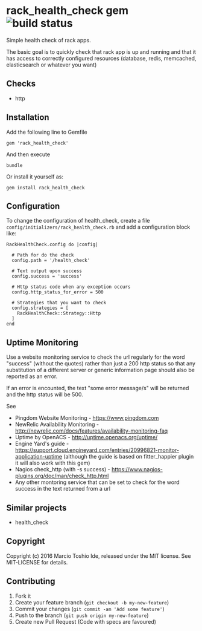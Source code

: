 # rack_health_check gem ![build status](https://travis-ci.org/marciotoshio/rack_health_check.svg?branch=master "build status")

Simple health check of rack apps.

The basic goal is to quickly check that rack app is up and running and that it has access to correctly configured resources (database, redis, memcached, elasticsearch or whatever you want)

## Checks

- http

## Installation

Add the following line to Gemfile

`gem 'rack_health_check'`

And then execute

`bundle`

Or install it yourself as:

`gem install rack_health_check`

## Configuration

To change the configuration of health_check, create a file `config/initializers/rack_health_check.rb` and add a configuration block like:

    RackHealthCheck.config do |config|

      # Path for do the check
      config.path = '/health_check'

      # Text output upon success
      config.success = 'success'

      # Http status code when any exception occurs
      config.http_status_for_error = 500

      # Strategies that you want to check
      config.strategies = [
        RackHealthCheck::Strategy::Http
      ]
    end

## Uptime Monitoring

Use a website monitoring service to check the url regularly for the word "success" (without the quotes) rather than just a 200 http status so
that any substitution of a different server or generic information page should also be reported as an error.

If an error is encounted, the text "some error message/s" will be returned and the http status will be 500.

See

- Pingdom Website Monitoring - https://www.pingdom.com
- NewRelic Availability Monitoring - http://newrelic.com/docs/features/availability-monitoring-faq
- Uptime by OpenACS - http://uptime.openacs.org/uptime/
- Engine Yard's guide - https://support.cloud.engineyard.com/entries/20996821-monitor-application-uptime (although the guide is based on fitter_happier plugin it will also work with this gem)
- Nagios check_http (with -s success) - https://www.nagios-plugins.org/doc/man/check_http.html
- Any other montoring service that can be set to check for the word success in the text returned from a url

## Similar projects

- health_check

## Copyright

Copyright (c) 2016 Marcio Toshio Ide, released under the MIT license.
See MIT-LICENSE for details.

## Contributing

1. Fork it
2. Create your feature branch (`git checkout -b my-new-feature`)
3. Commit your changes (`git commit -am 'Add some feature'`)
4. Push to the branch (`git push origin my-new-feature`)
5. Create new Pull Request (Code with specs are favoured)
